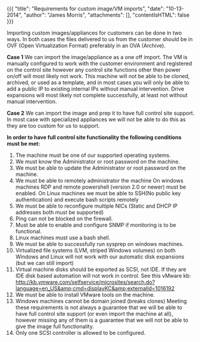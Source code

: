 {{{
  "title": "Requirements for custom image/VM imports",
  "date": "10-13-2014",
  "author": "James Morris",
  "attachments": [],
  "contentIsHTML": false
}}}

Importing custom images/appliances for customers can be done in two ways. In both cases the files delivered to us from the customer should be in OVF (Open Virtualization Format) preferably in an OVA (Archive).

**Case 1** We can import the image/appliance as a one off import. The VM is manually configured to work with the customer environment and registered on the control site however any control site functions other then power on/off will most likely not work. This machine will not be able to be cloned, archived, or used as a template, and in most cases you will only be able to add a public IP to existing internal IPs without manual intervention. Drive expansions will most likely not complete successfully, at least not without manual intervention.

**Case 2** We can import the image and prep it to have full control site support. In most case with specialized appliances we will not be able to do this as they are too custom for us to support.

**In order to have full control site functionality the following conditions must be met:**

1. The machine must be one of our supported operating systems.
1. We must know the Administrator or root password on the machine.
1. We must be able to update the Administrator or root password on the machine.
1. We must be able to remotely administrator the machine
  On windows machines RDP and remote powershell (version 2.0 or newer) must be enabled.
  On Linux machines we must be able to SSH(No public key authentication) and execute bash scripts remotely
1. We must be able to reconfigure multiple NICs (Static and DHCP IP addresses both must be supported)
1. Ping can not be blocked on the firewall.
1. Must be able to enable and configure SNMP if monitoring is to be functional.
1. Linux machines must use a bash shell.
1. We must be able to successfully run sysprep on windows machines.
1.  Virtualized file systems (LVM, striped Windows volumes) on both Windows and Linux will not work with our automatic disk expansions (but we can still import)
1.  Virtual machine disks should be exported as SCSI, not IDE.  If they are IDE disk based automation will not work in control.  See this vMware kb: http://kb.vmware.com/selfservice/microsites/search.do?language=en_US&amp;cmd=displayKC&amp;externalId=1016192 
1.  We must be able to install VMware tools on the machine.
1. Windows machines cannot be domain joined (breaks clones)
  Meeting these requirements is not always a guarantee that we will be able to have full control site support (or even import the machine at all), however missing any of them is a guarantee that we will not be able to give the image full functionality.
1.  Only one SCSI controller is allowed to be configured. 


